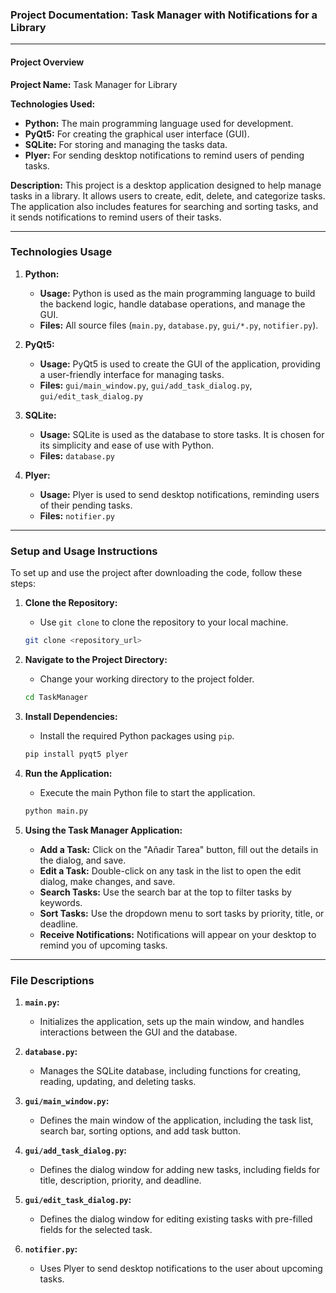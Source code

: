 ### Project Documentation: Task Manager with Notifications for a Library

---

#### **Project Overview**

**Project Name:** Task Manager for Library

**Technologies Used:**
- **Python:** The main programming language used for development.
- **PyQt5:** For creating the graphical user interface (GUI).
- **SQLite:** For storing and managing the tasks data.
- **Plyer:** For sending desktop notifications to remind users of pending tasks.

**Description:** This project is a desktop application designed to help manage tasks in a library. It allows users to create, edit, delete, and categorize tasks. The application also includes features for searching and sorting tasks, and it sends notifications to remind users of their tasks.

---

### **Technologies Usage**

1. **Python:**
   - **Usage:** Python is used as the main programming language to build the backend logic, handle database operations, and manage the GUI.
   - **Files:** All source files (`main.py`, `database.py`, `gui/*.py`, `notifier.py`).

2. **PyQt5:**
   - **Usage:** PyQt5 is used to create the GUI of the application, providing a user-friendly interface for managing tasks.
   - **Files:** `gui/main_window.py`, `gui/add_task_dialog.py`, `gui/edit_task_dialog.py`

3. **SQLite:**
   - **Usage:** SQLite is used as the database to store tasks. It is chosen for its simplicity and ease of use with Python.
   - **Files:** `database.py`

4. **Plyer:**
   - **Usage:** Plyer is used to send desktop notifications, reminding users of their pending tasks.
   - **Files:** `notifier.py`

---

### **Setup and Usage Instructions**

To set up and use the project after downloading the code, follow these steps:

1. **Clone the Repository:**
   - Use `git clone` to clone the repository to your local machine.
   ```bash
   git clone <repository_url>
   ```

2. **Navigate to the Project Directory:**
   - Change your working directory to the project folder.
   ```bash
   cd TaskManager
   ```

3. **Install Dependencies:**
   - Install the required Python packages using `pip`.
   ```bash
   pip install pyqt5 plyer
   ```

4. **Run the Application:**
   - Execute the main Python file to start the application.
   ```bash
   python main.py
   ```

5. **Using the Task Manager Application:**
   - **Add a Task:** Click on the "Añadir Tarea" button, fill out the details in the dialog, and save.
   - **Edit a Task:** Double-click on any task in the list to open the edit dialog, make changes, and save.
   - **Search Tasks:** Use the search bar at the top to filter tasks by keywords.
   - **Sort Tasks:** Use the dropdown menu to sort tasks by priority, title, or deadline.
   - **Receive Notifications:** Notifications will appear on your desktop to remind you of upcoming tasks.

---

### **File Descriptions**

1. **`main.py`:**
   - Initializes the application, sets up the main window, and handles interactions between the GUI and the database.

2. **`database.py`:**
   - Manages the SQLite database, including functions for creating, reading, updating, and deleting tasks.

3. **`gui/main_window.py`:**
   - Defines the main window of the application, including the task list, search bar, sorting options, and add task button.

4. **`gui/add_task_dialog.py`:**
   - Defines the dialog window for adding new tasks, including fields for title, description, priority, and deadline.

5. **`gui/edit_task_dialog.py`:**
   - Defines the dialog window for editing existing tasks with pre-filled fields for the selected task.

6. **`notifier.py`:**
   - Uses Plyer to send desktop notifications to the user about upcoming tasks.
